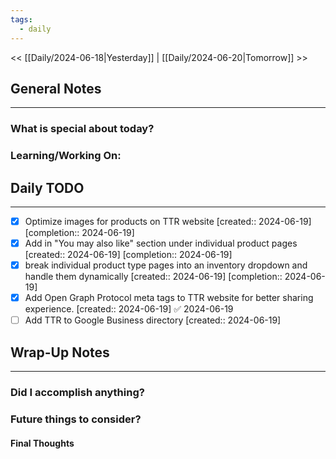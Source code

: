 ```yaml
---
tags:
  - daily
---
```

<< [[Daily/2024-06-18|Yesterday]] |  [[Daily/2024-06-20|Tomorrow]] >>

## General Notes
---
### What is special about today?


### Learning/Working On:



## Daily TODO
---
- [x] Optimize images for products on TTR website  [created:: 2024-06-19]  [completion:: 2024-06-19]
- [x] Add in "You may also like" section under individual product pages  [created:: 2024-06-19]  [completion:: 2024-06-19]
- [x] break individual product type pages into an inventory dropdown and handle them dynamically  [created:: 2024-06-19]  [completion:: 2024-06-19]
- [x] Add Open Graph Protocol meta tags to TTR website for better sharing experience.  [created:: 2024-06-19] ✅ 2024-06-19
- [ ] Add TTR to Google Business directory  [created:: 2024-06-19]

## Wrap-Up Notes
---
### Did I accomplish anything?
### Future things to consider?
#### Final Thoughts

